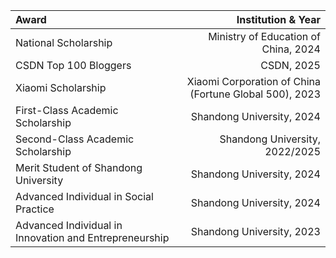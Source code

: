 | Award | Institution & Year |
| :--- | ---: |
| National Scholarship | Ministry of Education of China, 2024 |
| CSDN Top 100 Bloggers | CSDN, 2025 |
| Xiaomi Scholarship | Xiaomi Corporation of China (Fortune Global 500), 2023 |
| First-Class Academic Scholarship | Shandong University, 2024 |
| Second-Class Academic Scholarship | Shandong University, 2022/2025 |
| Merit Student of Shandong University | Shandong University, 2024 |
| Advanced Individual in Social Practice | Shandong University, 2024 |
| Advanced Individual in Innovation and Entrepreneurship | Shandong University, 2023 |

